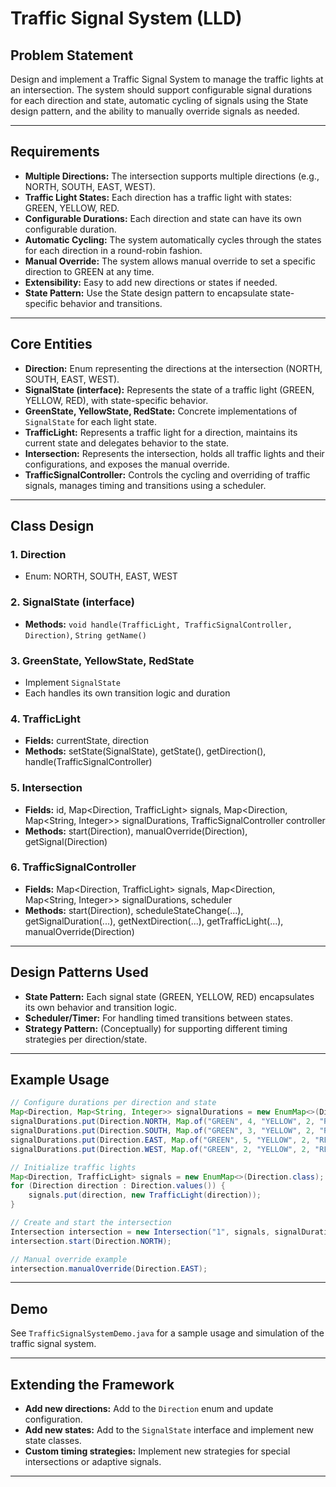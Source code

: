 # Traffic Signal System (LLD)

## Problem Statement

Design and implement a Traffic Signal System to manage the traffic lights at an intersection. The system should support configurable signal durations for each direction and state, automatic cycling of signals using the State design pattern, and the ability to manually override signals as needed.

---

## Requirements

- **Multiple Directions:** The intersection supports multiple directions (e.g., NORTH, SOUTH, EAST, WEST).
- **Traffic Light States:** Each direction has a traffic light with states: GREEN, YELLOW, RED.
- **Configurable Durations:** Each direction and state can have its own configurable duration.
- **Automatic Cycling:** The system automatically cycles through the states for each direction in a round-robin fashion.
- **Manual Override:** The system allows manual override to set a specific direction to GREEN at any time.
- **Extensibility:** Easy to add new directions or states if needed.
- **State Pattern:** Use the State design pattern to encapsulate state-specific behavior and transitions.

---

## Core Entities

- **Direction:** Enum representing the directions at the intersection (NORTH, SOUTH, EAST, WEST).
- **SignalState (interface):** Represents the state of a traffic light (GREEN, YELLOW, RED), with state-specific behavior.
- **GreenState, YellowState, RedState:** Concrete implementations of `SignalState` for each light state.
- **TrafficLight:** Represents a traffic light for a direction, maintains its current state and delegates behavior to the state.
- **Intersection:** Represents the intersection, holds all traffic lights and their configurations, and exposes the manual override.
- **TrafficSignalController:** Controls the cycling and overriding of traffic signals, manages timing and transitions using a scheduler.

---

## Class Design

### 1. Direction
- Enum: NORTH, SOUTH, EAST, WEST

### 2. SignalState (interface)
- **Methods:** `void handle(TrafficLight, TrafficSignalController, Direction)`, `String getName()`

### 3. GreenState, YellowState, RedState
- Implement `SignalState`
- Each handles its own transition logic and duration

### 4. TrafficLight
- **Fields:** currentState, direction
- **Methods:** setState(SignalState), getState(), getDirection(), handle(TrafficSignalController)

### 5. Intersection
- **Fields:** id, Map<Direction, TrafficLight> signals, Map<Direction, Map<String, Integer>> signalDurations, TrafficSignalController controller
- **Methods:** start(Direction), manualOverride(Direction), getSignal(Direction)

### 6. TrafficSignalController
- **Fields:** Map<Direction, TrafficLight> signals, Map<Direction, Map<String, Integer>> signalDurations, scheduler
- **Methods:** start(Direction), scheduleStateChange(...), getSignalDuration(...), getNextDirection(...), getTrafficLight(...), manualOverride(Direction)

---

## Design Patterns Used

- **State Pattern:** Each signal state (GREEN, YELLOW, RED) encapsulates its own behavior and transition logic.
- **Scheduler/Timer:** For handling timed transitions between states.
- **Strategy Pattern:** (Conceptually) for supporting different timing strategies per direction/state.

---

## Example Usage

```java
// Configure durations per direction and state
Map<Direction, Map<String, Integer>> signalDurations = new EnumMap<>(Direction.class);
signalDurations.put(Direction.NORTH, Map.of("GREEN", 4, "YELLOW", 2, "RED", 3));
signalDurations.put(Direction.SOUTH, Map.of("GREEN", 3, "YELLOW", 2, "RED", 4));
signalDurations.put(Direction.EAST, Map.of("GREEN", 5, "YELLOW", 2, "RED", 3));
signalDurations.put(Direction.WEST, Map.of("GREEN", 2, "YELLOW", 2, "RED", 5));

// Initialize traffic lights
Map<Direction, TrafficLight> signals = new EnumMap<>(Direction.class);
for (Direction direction : Direction.values()) {
    signals.put(direction, new TrafficLight(direction));
}

// Create and start the intersection
Intersection intersection = new Intersection("1", signals, signalDurations);
intersection.start(Direction.NORTH);

// Manual override example
intersection.manualOverride(Direction.EAST);
```

---

## Demo

See `TrafficSignalSystemDemo.java` for a sample usage and simulation of the traffic signal system.

---

## Extending the Framework

- **Add new directions:** Add to the `Direction` enum and update configuration.
- **Add new states:** Add to the `SignalState` interface and implement new state classes.
- **Custom timing strategies:** Implement new strategies for special intersections or adaptive signals.

---